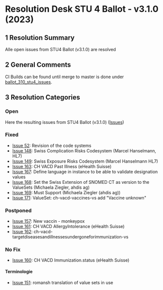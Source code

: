 # Resolution Desk STU 4 Ballot - v3.1.0 (2023)

## 1 Resolution Summary
Alle open issues from STU4 Ballot (v3.1.0) are resolved

## 2 General Comments
CI Builds can be found until merge to master is done under [ballot_310_stu4_issues](http://build.fhir.org/ig/hl7ch/ch-vacd/branches/ballot_310_stu4_issues/index.html).


## 3 Resolution Categories

### Open
Here the resulting issues from STU4 Ballot (v3.1.0) ([Issues](https://github.com/hl7ch/ch-vacd/labels/ballot%20v3.1.0%20-%20STU%204))




### Fixed
* [Issue 52](https://github.com/hl7ch/ch-vacd/issues/52): Revision of the code systems
* [Issue 148](https://github.com/hl7ch/ch-vacd/issues/148): Swiss Complication Risks Codesystem (Marcel Hanselmann, HL7)
* [Issue 149](https://github.com/hl7ch/ch-vacd/issues/149): Swiss Exposure Risks Codesystem (Marcel Hanselmann HL7)
* [Issue 163](https://github.com/hl7ch/ch-vacd/issues/163): CH VACD Past Illness (eHealth Suisse)
* [Issue 167](https://github.com/hl7ch/ch-vacd/issues/167): Define language in instance to be able to validate designation values
* [Issue 168](https://github.com/hl7ch/ch-vacd/issues/168): Set the Swiss Extension of SNOMED CT as version to the ValueSets (Michaela Ziegler, ahdis ag) 
* [Issue 169](https://github.com/hl7ch/ch-vacd/issues/169): Must Support (Michaela Ziegler (ahdis ag)) 
* [Issue 171](https://github.com/hl7ch/ch-vacd/issues/171): ValueSet: ch-vacd-vaccines-vs add "Vaccine unknown"

### Postponed
* [Issue 157](https://github.com/hl7ch/ch-vacd/issues/157): New vaccin - monkeypox
* [Issue 161](https://github.com/hl7ch/ch-vacd/issues/161): CH VACD AllergyIntolerance (eHealth Suisse)
* [Issue 162](https://github.com/hl7ch/ch-vacd/issues/162): ch-vacd-targetdiseasesandillnessesundergoneforimmunization-vs


### No Fix
* [Issue 160](https://github.com/hl7ch/ch-vacd/issues/160): CH VACD Immunization.status (eHealth Suisse)

#### Terminologie
* [Issue 151](https://github.com/hl7ch/ch-vacd/issues/151): romansh translation of value sets in use
